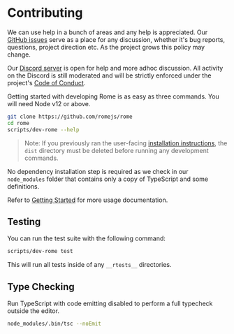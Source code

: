 # Contributing

We can use help in a bunch of areas and any help is appreciated. Our [GitHub issues](https://github.com/romejs/rome/issues) serve as a place for any discussion, whether it's bug reports, questions, project direction etc. As the project grows this policy may change.

Our [Discord server](https://discord.gg/9WxHa5d) is open for help and more adhoc discussion. All activity on the Discord is still moderated and will be strictly enforced under the project's [Code of Conduct](https://github.com/romejs/rome/blob/master/.github/CODE_OF_CONDUCT.md).

Getting started with developing Rome is as easy as three commands. You will need Node v12 or above.

```bash
git clone https://github.com/romejs/rome
cd rome
scripts/dev-rome --help
```

> Note: If you previously ran the user-facing [installation instructions](../introduction/installation), the `dist` directory must be deleted before running any development commands.

No dependency installation step is required as we check in our `node_modules` folder that contains only a copy of TypeScript and some definitions.

Refer to [Getting Started](../introduction/getting-started.md) for more usage documentation.

## Testing

You can run the test suite with the following command:

```bash
scripts/dev-rome test
```

This will run all tests inside of any `__rtests__` directories.

## Type Checking

Run TypeScript with code emitting disabled to perform a full typecheck outside the editor.

```bash
node_modules/.bin/tsc --noEmit
```
